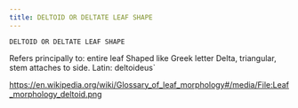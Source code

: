 ```yaml
---
title: DELTOID OR DELTATE LEAF SHAPE
---
```

`DELTOID OR DELTATE LEAF SHAPE`

Refers principally to: entire leaf
Shaped like Greek letter Delta, triangular, stem attaches to side.
Latin: deltoideus`

https://en.wikipedia.org/wiki/Glossary_of_leaf_morphology#/media/File:Leaf_morphology_deltoid.png
